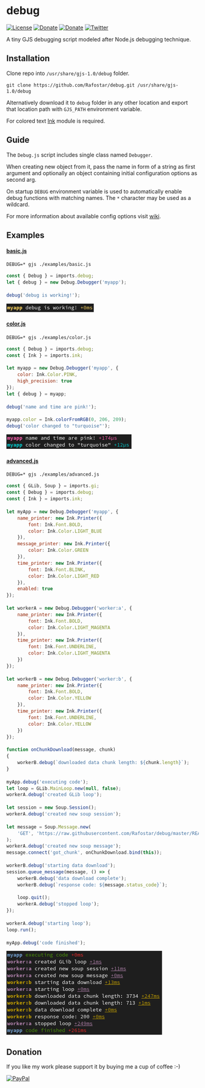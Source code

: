 # debug
[![License](https://img.shields.io/github/license/Rafostar/debug.svg)](https://github.com/Rafostar/debug/blob/master/COPYING)
[![Donate](https://img.shields.io/badge/Donate-PayPal-blue.svg)](https://www.paypal.com/cgi-bin/webscr?cmd=_s-xclick&hosted_button_id=TFVDFD88KQ322)
[![Donate](https://img.shields.io/badge/Donate-PayPal.Me-lightgrey.svg)](https://www.paypal.me/Rafostar)
[![Twitter](https://img.shields.io/twitter/url/https/github.com/Rafostar/debug.svg?style=social)](https://twitter.com/intent/tweet?text=Wow:&url=https%3A%2F%2Fgithub.com%2FRafostar%2Fdebug)

A tiny GJS debugging script modeled after Node.js debugging technique.

## Installation
Clone repo into `/usr/share/gjs-1.0/debug` folder.
```shell
git clone https://github.com/Rafostar/debug.git /usr/share/gjs-1.0/debug
```
Alternatively download it to `debug` folder in any other location and export that location path with `GJS_PATH` environment variable.

For colored text [Ink](https://github.com/Rafostar/gjs-ink) module is required.

## Guide
The `Debug.js` script includes single class named `Debugger`.

When creating new object from it, pass the name in form of a string as first argument and optionally an object
containing initial configuration options as second arg.

On startup `DEBUG` environment variable is used to automatically enable debug functions with matching names.
The `*` character may be used as a wildcard.

For more information about available config options visit [wiki](https://github.com/Rafostar/debug/wiki).

## Examples
#### [basic.js](https://raw.githubusercontent.com/Rafostar/debug/master/examples/basic.js)
```shell
DEBUG=* gjs ./examples/basic.js
```
```javascript
const { Debug } = imports.debug;
let { debug } = new Debug.Debugger('myapp');

debug('debug is working!');
```
[<img src="https://raw.githubusercontent.com/Rafostar/debug/media/images/basic.png">](https://raw.githubusercontent.com/Rafostar/debug/media/images/basic.png)

#### [color.js](https://raw.githubusercontent.com/Rafostar/debug/master/examples/color.js)
```shell
DEBUG=* gjs ./examples/color.js
```
```javascript
const { Debug } = imports.debug;
const { Ink } = imports.ink;

let myapp = new Debug.Debugger('myapp', {
    color: Ink.Color.PINK,
    high_precision: true
});
let { debug } = myapp;

debug('name and time are pink!');

myapp.color = Ink.colorFromRGB(0, 206, 209);
debug('color changed to "turquoise"');
```
[<img src="https://raw.githubusercontent.com/Rafostar/debug/media/images/color.png">](https://raw.githubusercontent.com/Rafostar/debug/media/images/color.png)

#### [advanced.js](https://raw.githubusercontent.com/Rafostar/debug/master/examples/advanced.js)
```shell
DEBUG=* gjs ./examples/advanced.js
```
```javascript
const { GLib, Soup } = imports.gi;
const { Debug } = imports.debug;
const { Ink } = imports.ink;

let myApp = new Debug.Debugger('myapp', {
    name_printer: new Ink.Printer({
        font: Ink.Font.BOLD,
        color: Ink.Color.LIGHT_BLUE
    }),
    message_printer: new Ink.Printer({
        color: Ink.Color.GREEN
    }),
    time_printer: new Ink.Printer({
        font: Ink.Font.BLINK,
        color: Ink.Color.LIGHT_RED
    }),
    enabled: true
});

let workerA = new Debug.Debugger('worker:a', {
    name_printer: new Ink.Printer({
        font: Ink.Font.BOLD,
        color: Ink.Color.LIGHT_MAGENTA
    }),
    time_printer: new Ink.Printer({
        font: Ink.Font.UNDERLINE,
        color: Ink.Color.LIGHT_MAGENTA
    })
});

let workerB = new Debug.Debugger('worker:b', {
    name_printer: new Ink.Printer({
        font: Ink.Font.BOLD,
        color: Ink.Color.YELLOW
    }),
    time_printer: new Ink.Printer({
        font: Ink.Font.UNDERLINE,
        color: Ink.Color.YELLOW
    })
});

function onChunkDownload(message, chunk)
{
    workerB.debug(`downloaded data chunk length: ${chunk.length}`);
}

myApp.debug('executing code');
let loop = GLib.MainLoop.new(null, false);
workerA.debug('created GLib loop');

let session = new Soup.Session();
workerA.debug('created new soup session');

let message = Soup.Message.new(
    'GET', 'https://raw.githubusercontent.com/Rafostar/debug/master/README.md'
);
workerA.debug('created new soup message');
message.connect('got_chunk', onChunkDownload.bind(this));

workerB.debug('starting data download');
session.queue_message(message, () => {
    workerB.debug('data download complete');
    workerB.debug(`response code: ${message.status_code}`);

    loop.quit();
    workerA.debug('stopped loop');
});

workerA.debug('starting loop');
loop.run();

myApp.debug('code finished');
```
[<img src="https://raw.githubusercontent.com/Rafostar/debug/media/images/advanced.png">](https://raw.githubusercontent.com/Rafostar/debug/media/images/advanced.png)

## Donation
If you like my work please support it by buying me a cup of coffee :-)

[![PayPal](https://github.com/Rafostar/gnome-shell-extension-cast-to-tv/wiki/images/paypal.gif)](https://www.paypal.com/cgi-bin/webscr?cmd=_s-xclick&hosted_button_id=TFVDFD88KQ322)
